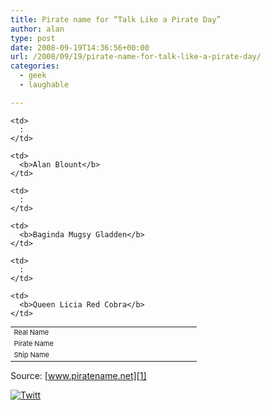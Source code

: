 ```yaml
---
title: Pirate name for “Talk Like a Pirate Day”
author: alan
type: post
date: 2008-09-19T14:36:56+00:00
url: /2008/09/19/pirate-name-for-talk-like-a-pirate-day/
categories:
  - geek
  - laughable

---
```

<table style="font-size: 11px;" width="100%">
  <tr valign="top">
    <td width="25%">
      Real Name
    </td>
    
    <td>
      :
    </td>
    
    <td>
      <b>Alan Blount</b>
    </td>
  </tr>
  
  <tr valign="top">
    <td width="25%">
      Pirate Name
    </td>
    
    <td>
      :
    </td>
    
    <td>
      <b>Baginda Mugsy Gladden</b>
    </td>
  </tr>
  
  <tr valign="top">
    <td width="25%">
      Ship Name
    </td>
    
    <td>
      :
    </td>
    
    <td>
      <b>Queen Licia Red Cobra</b>
    </td>
  </tr>
</table>

Source: [www.piratename.net][1]

<div class="twttr_button">
  <a href="http://twitter.com/share?url=https://zeroasterisk.com/2008/09/19/pirate-name-for-talk-like-a-pirate-day/&text=Pirate+name+for+%22Talk+Like+a+Pirate+Day%22" target="_blank" title="Click here if you like this article."> <img src="http://zeroasterisk.com/wp-content/plugins/twitter-plugin/images/twitt.gif" alt="Twitt" /> </a>
</div>

 [1]: http://www.piratename.net/generate.php